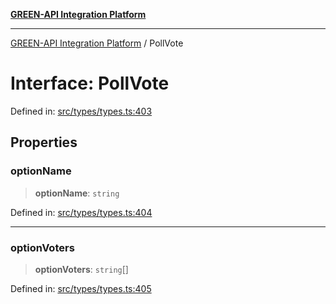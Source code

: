 [**GREEN-API Integration Platform**](../README.md)

***

[GREEN-API Integration Platform](../globals.md) / PollVote

# Interface: PollVote

Defined in: [src/types/types.ts:403](https://github.com/green-api/greenapi-integration/blob/1e2009040b9fbee0c78f6935b3e8b1d1b6550313/src/types/types.ts#L403)

## Properties

### optionName

> **optionName**: `string`

Defined in: [src/types/types.ts:404](https://github.com/green-api/greenapi-integration/blob/1e2009040b9fbee0c78f6935b3e8b1d1b6550313/src/types/types.ts#L404)

***

### optionVoters

> **optionVoters**: `string`[]

Defined in: [src/types/types.ts:405](https://github.com/green-api/greenapi-integration/blob/1e2009040b9fbee0c78f6935b3e8b1d1b6550313/src/types/types.ts#L405)
